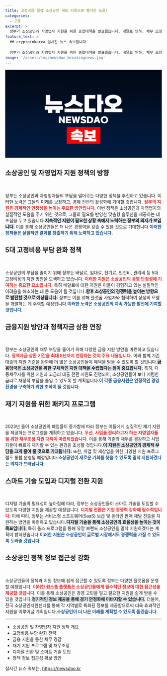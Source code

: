```yaml
---
title: 고정비용 절감 소상공인 세트 지원으로 빨라진 도움!
categories:
  - 고용
excerpt: >
  정부가 소상공인과 자영업자 지원을 위한 종합대책을 발표했습니다. 배달료 인하, 채무 조정, 그리고 스케일업 지원 등 다양한 패키지가 마련되어 경영 어려움을 겪는 이들에게 희망을 더합니다. 지금 확인해보세요!
feature_text: >
  ## cryptoinkorea 실시간 뉴스 속보입니다.

  정부가 소상공인과 자영업자 지원을 위한 종합대책을 발표했습니다. 배달료 인하, 채무 조정, 그리고 스케일업 지원 등 다양한 패키지가 마련되어 경영 어려움을 겪는 이들에게 희망을 더합니다. 지금 확인해보세요!
image: '/assets/img/newsdao_breakingnews.jpg'
---
```


<p><img src="/assets/img/newsdao_breakingnews.jpg" alt="cryptoinkorea 속보" /></p>

<h2 data-ke-size="size26">소상공인 및 자영업자 지원 정책의 방향</h2>

<p data-ke-size="size16">&nbsp;</p>

<p>정부는 소상공인과 자영업자들의 부담을 덜어주는 다양한 정책을 추진하고 있습니다. 이러한 노력은 그들의 미래를 보장하고, 경제 전반의 활성화에 기여할 것입니다. <b><span style="color: #ee2323;">정부의 지원은 경제적인 안정성을 높이는 주요한 방안입니다.</span></b> 이번 정책은 소상공인과 자영업자의 실질적인 도움을 주기 위한 것으로, 그들의 필요를 반영한 맞춤형 솔루션을 제공하는 데 초점을 두고 있습니다.<b><span style="background-color: #21538527;">지속적인 지원이 필요한 상황 속에서 노력하는 정부의 의지가 보입니다.</span></b> 이를 통해 소상공인들은 더 나은 경쟁력을 갖출 수 있을 것으로 기대합니다.<b><span style="color: #1a5490;">이러한 정책들은 실질적인 결과를 창출하기 위해 노력하고 있습니다.</span></b></p>

<h2 data-ke-size="size26">5대 고정비용 부담 완화 정책</h2>

<p data-ke-size="size16">&nbsp;</p>

<p>소상공인의 부담을 줄이기 위해 정부는 배달료, 임대료, 전기료, 인건비, 관리비 등 5대 고정비용의 지원 방안을 모색하고 있습니다. <b><span style="color: #ee2323;">이러한 지원은 소상공인의 경영 안정성에 기여하는 중요한 요소입니다.</span></b> 특히 배달료에 대한 지원은 이들이 경험하고 있는 실질적인 어려움을 해소하는 데 큰 도움이 될 것입니다.<b><span style="background-color: #21538527;">향후 소상공인의 경쟁력을 높이는 방향으로 발전할 것으로 예상됩니다.</span></b> 정부는 이를 위해 플랫폼 사업자와 협력하여 상생의 모델을 개발하는 데 주력할 예정입니다.<b><span style="color: #1a5490;">이러한 노력은 소상공인의 지속 가능한 발전에 기여할 것입니다.</span></b></p>

<h2 data-ke-size="size26">금융지원 방안과 정책자금 상환 연장</h2>

<p data-ke-size="size16">&nbsp;</p>

<p>정부는 소상공인의 채무 부담을 줄이기 위해 다양한 금융 지원 방안을 마련하고 있습니다. <b><span style="color: #ee2323;">정책자금 상환 기간을 최대 5년까지 연장하는 것이 주요 내용입니다.</span></b> 이와 함께 기존 대출의 지원 기준을 완화해 더 많은 소상공인들이 혜택을 받을 수 있도록 할 것입니다.<b><span style="background-color: #21538527;">금융당국은 소상공인을 위한 구체적인 지원 대책을 수립했다는 점이 중요합니다.</span></b> 특히, 다중채무자를 위한 지원과 고금리 대출 전환 지원도 진행되어, 소상공인들이 보다 저렴한 금리로 재정적 부담을 줄일 수 있도록 할 계획입니다.<b><span style="color: #1a5490;">이 각종 금융지원은 안정적인 경영환경을 구축하기 위한 초석이 될 것입니다.</span></b></p>

<h2 data-ke-size="size26">재기 지원을 위한 패키지 프로그램</h2>

<p data-ke-size="size16">&nbsp;</p>

<p>2023년 들어 소상공인의 폐업률이 증가함에 따라 정부는 이들에게 실질적인 재기 지원을 제공하는 프로그램을 계획하고 있습니다. <b><span style="color: #ee2323;">우선, 사업을 정리하고자 하는 자영업자들을 위한 채무조정 지원 대책이 마련되었습니다.</span></b> 이를 통해 기존의 채무를 경감하고 사업자들이 빠르게 재기할 수 있는 환경을 조성할 것입니다.<b><span style="background-color: #21538527;">이 지원은 소상공인의 경제적 부담을 크게 줄여 줄 것으로 기대됩니다.</span></b> 또한, 취업 및 재창업을 위한 다양한 지원 프로그램도 통합 운영될 예정입니다.<b><span style="color: #1a5490;">소상공인이 새로운 기회를 찾을 수 있도록 밀착 지원하겠다는 의지가 드러납니다.</span></b></p>

<h2 data-ke-size="size26">스마트 기술 도입과 디지털 전환 지원</h2>

<p data-ke-size="size16">&nbsp;</p>

<p>디지털 기술의 필요성이 높아짐에 따라, 정부는 소상공인들이 스마트 기술을 도입할 수 있도록 다양한 지원을 제공할 예정입니다. <b><span style="color: #ee2323;">디지털 전환은 기업 경쟁력 강화에 필수적입니다.</span></b> 이에 따라, 정부는 서비스형 소프트웨어(SaaS) 보급 및 온라인 판매 채널 진출을 지원하는 방안을 마련하고 있습니다.<b><span style="background-color: #21538527;">디지털 기술을 통해 소상공인의 효율성을 높이는 것이 목표입니다.</span></b> 특히 톱스 프로그램을 통해 유망 브랜드 소상공인을 밀착 지원하겠다는 계획이 밝혀졌습니다.<b><span style="color: #1a5490;">이러한 지원은 소상공인이 글로벌 시장에서도 경쟁력을 가질 수 있도록 도와줄 것입니다.</span></b></p>

<h2 data-ke-size="size26">소상공인 정책 정보 접근성 강화</h2>

<p data-ke-size="size16">&nbsp;</p>

<p>소상공인들이 정책과 지원 정보에 쉽게 접근할 수 있도록 정부는 다양한 플랫폼을 운영할 예정입니다. <b><span style="color: #ee2323;">이러한 원스톱 플랫폼은 소상공인들에게 필수적인 정보에 대한 접근성을 제공할 것입니다.</span></b> 이를 통해 소상공인은 경영 고민을 덜고 필요한 지원을 쉽게 받을 수 있을 것입니다.<b><span style="background-color: #21538527;">정기적인 정보 제공을 통해 경기 안정화에 이바지할 수 있습니다.</span></b> 더불어, 전국 소상공인지원센터를 통해 각 지역별로 특화된 정보를 제공함으로써 더욱 효과적인 지원을 이루어낼 계획입니다.<b><span style="color: #1a5490;">소상공인이 더 나은 미래를 계획할 수 있도록 돕겠습니다.</span></b></p>

<hr />

<ul>
    <li>소상공인 및 자영업자 지원 정책 개요</li>
    <li>고정비용 부담 완화 전략</li>
    <li>금융 지원을 통한 채무 경감</li>
    <li>재기 지원 프로그램 및 채무조정</li>
    <li>디지털 전환 및 스마트 기술 도입</li>
    <li>정책 정보 접근성 확보 방안</li>
</ul>
실시간 뉴스 속보는, <a href="https://newsdao.kr" rel="dofollow">https://newsdao.kr</a>


